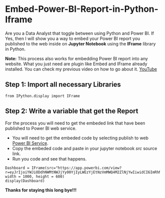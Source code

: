 # Embed-Power-BI-Report-in-Python-Iframe

Are you a Data Analyst that toggle between using Python and Power BI. If Yes, then I will show you a way to embed your Power BI report you published to the web inside on **Jupyter Notebook** using the **IFrame** library in Python.

**Note:** This process also works for embedding Power BI report into any website. What you just need are plugin like Embed and IFrame already installed.
You can check my previous video on how to go about it. [YouTube](https://www.youtube.com/watch?v=Z2kGkRutYLQ&t=128s)

## Step 1: Import all necessary Libraries
```
from IPython.display import IFrame
```

## Step 2: Write a variable that get the Report

For the process you will need to get the embeded link that have been published to Power BI web service.
- You will need to get the embeded code by selecting publish to web [Power BI Service](https://app.powerbi.com/).
- Copy the embeded code and paste in your jupyter notebook *src* source link.
- Run you code and see that happens.
```
Dashboard = IFrame(src="https://app.powerbi.com/view?r=eyJrIjoiYWJiODdhNWMtNWJjYy00YjIyLWEzYjEtNzVmMWQ4M2ZlNjYwIiwidCI6ImRhNDQ5YjJmLTczMjMtNDI4My1iZTFiLWQ5NTc4YTU2ODQ0YyJ9&pageName=ReportSection5afaa3dac70134a2a90c", width = 1000, height = 600)
display(Dashboard)
```

**Thanks for staying this long bye!!!**
